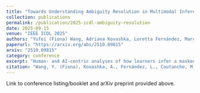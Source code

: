 ```yaml
---
title: "Towards Understanding Ambiguity Resolution in Multimodal Inference of Meaning"
collection: publications
permalink: /publication/2025-icdl-ambiguity-resolution
date: 2025-09-15
venue: "IEEE ICDL 2025"
authors: "Yufei (Fiona) Wang, Adriana Kovashka, Loretta Fernández, Marc N. Coutanche, and Seth Wiener"
paperurl: "https://arxiv.org/abs/2510.09815"
arxiv: "2510.09815"
category: conference
excerpt: "Human- and AI-centric analyses of how learners infer a masked word’s meaning from image–text pairs; identifies features correlated with success."
citation: "Wang, Y. (Fiona), Kovashka, A., Fernández, L., Coutanche, M. N., and Wiener, S., “Towards Understanding Ambiguity Resolution in Multimodal Inference of Meaning,” IEEE International Conference on Development and Learning (ICDL), September 2025."
---
```

Link to conference listing/booklet and arXiv preprint provided above.
